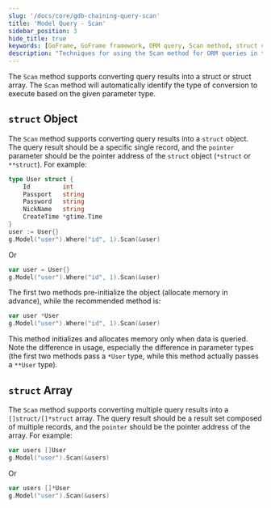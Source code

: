 ```yaml
---
slug: '/docs/core/gdb-chaining-query-scan'
title: 'Model Query - Scan'
sidebar_position: 3
hide_title: true
keywords: [GoFrame, GoFrame framework, ORM query, Scan method, struct conversion, struct array, gdb, query result, struct object, Go framework]
description: "Techniques for using the Scan method for ORM queries in the GoFrame framework, mainly including how to convert query results to struct objects and struct arrays. Illustrated with example code demonstrating the usage of the Scan method, such as converting a single record to a struct object and multiple records to a struct array, helping users effectively handle database query results."
---
```


The `Scan` method supports converting query results into a struct or struct array. The `Scan` method will automatically identify the type of conversion to execute based on the given parameter type.

## `struct` Object

The `Scan` method supports converting query results into a `struct` object. The query result should be a specific single record, and the `pointer` parameter should be the pointer address of the `struct` object (`*struct` or `**struct`). For example:

```go
type User struct {
    Id         int
    Passport   string
    Password   string
    NickName   string
    CreateTime *gtime.Time
}
user := User{}
g.Model("user").Where("id", 1).Scan(&user)
```

Or

```go
var user = User{}
g.Model("user").Where("id", 1).Scan(&user)
```

The first two methods pre-initialize the object (allocate memory in advance), while the recommended method is:

```go
var user *User
g.Model("user").Where("id", 1).Scan(&user)
```

This method initializes and allocates memory only when data is queried. Note the difference in usage, especially the difference in parameter types (the first two methods pass a `*User` type, while this method actually passes a `**User` type).

## `struct` Array

The `Scan` method supports converting multiple query results into a `[]struct/[]*struct` array. The query result should be a result set composed of multiple records, and the `pointer` should be the pointer address of the array. For example:

```go
var users []User
g.Model("user").Scan(&users)
```

Or

```go
var users []*User
g.Model("user").Scan(&users)
```